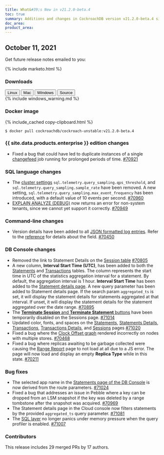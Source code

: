 ```yaml
---
title: What&#39;s New in v21.2.0-beta.4
toc: true
summary: Additions and changes in CockroachDB version v21.2.0-beta.4 since version v21.2.0-beta.3
doc_area: 
product_area: 
---
```


## October 11, 2021

Get future release notes emailed to you:

{% include marketo.html %}

### Downloads

<div id="os-tabs" class="filters clearfix">
    <a href="https://binaries.cockroachdb.com/cockroach-v21.2.0-beta.4.linux-amd64.tgz"><button id="linux" class="filter-button" data-scope="linux" data-eventcategory="linux-binary-release-notes">Linux</button></a>
    <a href="https://binaries.cockroachdb.com/cockroach-v21.2.0-beta.4.darwin-10.9-amd64.tgz"><button id="mac" class="filter-button" data-scope="mac" data-eventcategory="mac-binary-release-notes">Mac</button></a>
    <a href="https://binaries.cockroachdb.com/cockroach-v21.2.0-beta.4.windows-6.2-amd64.zip"><button id="windows" class="filter-button" data-scope="windows" data-eventcategory="windows-binary-release-notes">Windows</button></a>
    <a href="https://binaries.cockroachdb.com/cockroach-v21.2.0-beta.4.src.tgz"><button id="source" class="filter-button" data-scope="source" data-eventcategory="source-release-notes">Source</button></a>
</div>

<section class="filter-content" data-scope="windows">
{% include windows_warning.md %}
</section>

### Docker image

{% include_cached copy-clipboard.html %}
~~~shell
$ docker pull cockroachdb/cockroach-unstable:v21.2.0-beta.4
~~~


### {{ site.data.products.enterprise }} edition changes

- Fixed a bug that could have led to duplicate instances of a single [changefeed](../v21.2/change-data-capture-overview.html) job running for prolonged periods of time. [#70921][#70921]

### SQL language changes

- The [cluster settings](../v21.2/cluster-settings.html#settings) `sql.telemetry.query_sampling.qps_threshold`, and `sql.telemetry.query_sampling.sample_rate` have been removed. A new setting, `sql.telemetry.query_sampling.max_event_frequency` has been introduced, with a default value of 10 events per second. [#70960][#70960]
- [EXPLAIN ANALYZE (DEBUG)](../v21.2/explain-analyze.html) now returns an error for non-system tenants, since we cannot yet support it correctly. [#70949][#70949]

### Command-line changes

- Version details have been added to all [JSON formatted log entries](../v21.2/log-formats.html#format-json). Refer to the [reference](../v21.2/eventlog.html) for details about the field. [#70450][#70450]

### DB Console changes

- Removed the link to Statement Details on the [Session table](../v21.2/ui-sessions-page.html) [#70805][#70805]
- A new column, **Interval Start Time (UTC)**, has been added to both the [Statements](../v21.2/ui-statements-page.html) and [Transactions](../v21.2/ui-transactions-page.html) tables. The column represents the start time in UTC of the statistics aggregation interval for a statement. By default, the aggregation interval is 1 hour. **Interval Start Time** has been added to the [Statement details page](../v21.2/ui-statements-page.html#statement-details-page).  A new query parameter has been added to Statement details page. If the search param `aggregated_ts` is set, it will display the statement details for statements aggregated at that interval. If unset, it will display the statement details for the statement aggregated over the date range. [#70895][#70895]
- The [**Terminate Session** and **Terminate Statement** buttons](../v21.2/ui-sessions-page.html#session-details) have been temporarily disabled on the Sessions page. [#71014][#71014]
- Updated color, fonts, and spaces on the [Statements](../v21.2/ui-statements-page.html), [Statements Details](../v21.2/ui-statements-page.html#statement-details-page), [Transactions](../v21.2/ui-transactions-page.html), [Transactions Details](../v21.2/ui-transactions-page.html#transaction-details-page), and [Sessions](../v21.2/ui-sessions-page.html) pages [#71020][#71020]
- Fixed a bug where the [Clock Offset graph](../v21.2/ui-runtime-dashboard.html) rendered incorrectly on nodes with multiple stores. [#70468][#70468]
- Fixed a bug where replicas awaiting to be garbage collected were causing the [Range Report](../v21.2/ui-debug-pages.html) page to not load at all due to a JS error. The page will now load and display an empty **Replica Type** while in this state. [#70211][#70211]

### Bug fixes

- The selected app name in the [Statements page of the DB Console](../v21.2/ui-statements-page.html) is now derived from the route parameters. [#71024][#71024]
- Fixed a bug that addresses an issue in Pebble where a key can be dropped from an LSM snapshot if the key was deleted by a range tombstone after the snapshot was acquired. [#70969][#70969]
- The Statement details page in the Cloud console now filters statements by the provided `aggregated_ts` query parameter. [#71081][#71081]
- The [SQL layer](../v21.2/architecture/sql-layer.html) no longer panics under memory pressure when the query profiler is enabled. [#71007][#71007]

### Contributors

This release includes 29 merged PRs by 17 authors.

[#70211]: https://github.com/cockroachdb/cockroach/pull/70211
[#70450]: https://github.com/cockroachdb/cockroach/pull/70450
[#70468]: https://github.com/cockroachdb/cockroach/pull/70468
[#70805]: https://github.com/cockroachdb/cockroach/pull/70805
[#70895]: https://github.com/cockroachdb/cockroach/pull/70895
[#70921]: https://github.com/cockroachdb/cockroach/pull/70921
[#70949]: https://github.com/cockroachdb/cockroach/pull/70949
[#70960]: https://github.com/cockroachdb/cockroach/pull/70960
[#70969]: https://github.com/cockroachdb/cockroach/pull/70969
[#71007]: https://github.com/cockroachdb/cockroach/pull/71007
[#71009]: https://github.com/cockroachdb/cockroach/pull/71009
[#71014]: https://github.com/cockroachdb/cockroach/pull/71014
[#71020]: https://github.com/cockroachdb/cockroach/pull/71020
[#71024]: https://github.com/cockroachdb/cockroach/pull/71024
[#71036]: https://github.com/cockroachdb/cockroach/pull/71036
[#71081]: https://github.com/cockroachdb/cockroach/pull/71081
